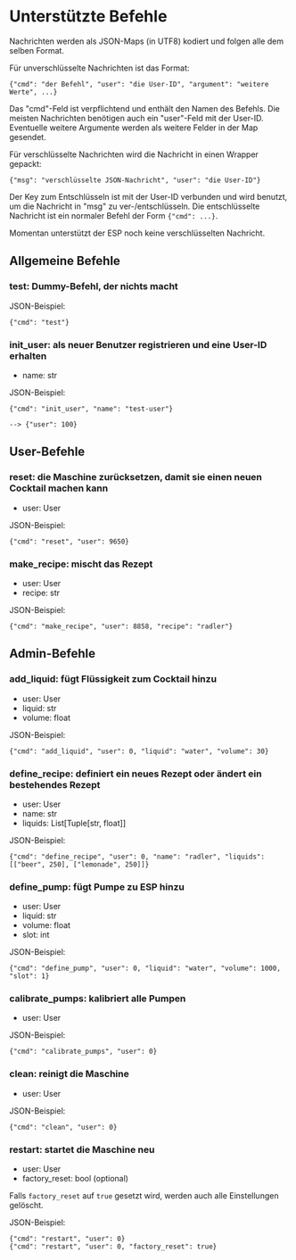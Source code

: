 # Unterstützte Befehle

Nachrichten werden als JSON-Maps (in UTF8) kodiert und folgen alle dem selben Format.

Für unverschlüsselte Nachrichten ist das Format:

    {"cmd": "der Befehl", "user": "die User-ID", "argument": "weitere Werte", ...}

Das "cmd"-Feld ist verpflichtend und enthält den Namen des Befehls. Die meisten Nachrichten benötigen auch ein "user"-Feld mit der User-ID. Eventuelle weitere Argumente werden als weitere Felder in der Map gesendet.

Für verschlüsselte Nachrichten wird die Nachricht in einen Wrapper gepackt:

    {"msg": "verschlüsselte JSON-Nachricht", "user": "die User-ID"}

Der Key zum Entschlüsseln ist mit der User-ID verbunden und wird benutzt, um die Nachricht in "msg" zu ver-/entschlüsseln. Die entschlüsselte Nachricht ist ein normaler Befehl der Form `{"cmd": ...}`. 

Momentan unterstützt der ESP noch keine verschlüsselten Nachricht.

## Allgemeine Befehle

### test: Dummy-Befehl, der nichts macht
JSON-Beispiel:

    {"cmd": "test"}

### init_user: als neuer Benutzer registrieren und eine User-ID erhalten
- name: str

JSON-Beispiel:

    {"cmd": "init_user", "name": "test-user"}

    --> {"user": 100}

## User-Befehle

### reset: die Maschine zurücksetzen, damit sie einen neuen Cocktail machen kann
- user: User

JSON-Beispiel:

    {"cmd": "reset", "user": 9650}

### make_recipe: mischt das Rezept
- user: User
- recipe: str

JSON-Beispiel:

    {"cmd": "make_recipe", "user": 8858, "recipe": "radler"}

## Admin-Befehle

### add_liquid: fügt Flüssigkeit zum Cocktail hinzu
- user: User
- liquid: str
- volume: float

JSON-Beispiel:

    {"cmd": "add_liquid", "user": 0, "liquid": "water", "volume": 30}

### define_recipe: definiert ein neues Rezept oder ändert ein bestehendes Rezept
- user: User
- name: str
- liquids: List[Tuple[str, float]]

JSON-Beispiel:

    {"cmd": "define_recipe", "user": 0, "name": "radler", "liquids": [["beer", 250], ["lemonade", 250]]}

### define_pump: fügt Pumpe zu ESP hinzu
- user: User
- liquid: str
- volume: float
- slot: int

JSON-Beispiel:

    {"cmd": "define_pump", "user": 0, "liquid": "water", "volume": 1000, "slot": 1}

### calibrate_pumps: kalibriert alle Pumpen
- user: User

JSON-Beispiel:

    {"cmd": "calibrate_pumps", "user": 0}

### clean: reinigt die Maschine
- user: User

JSON-Beispiel:

    {"cmd": "clean", "user": 0}

### restart: startet die Maschine neu 
- user: User
- factory_reset: bool (optional)

Falls `factory_reset` auf `true` gesetzt wird, werden auch alle Einstellungen gelöscht.

JSON-Beispiel:

    {"cmd": "restart", "user": 0}
    {"cmd": "restart", "user": 0, "factory_reset": true}

